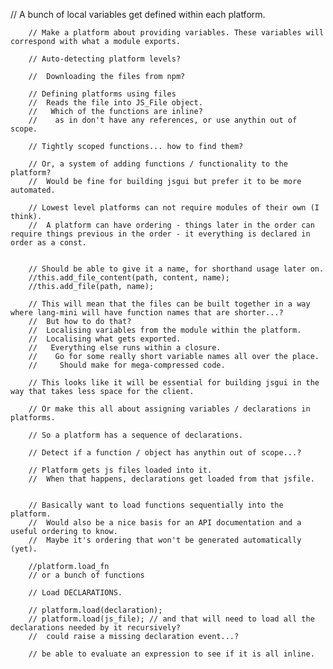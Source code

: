 
// A bunch of local variables get defined within each platform.

        // Make a platform about providing variables. These variables will correspond with what a module exports.

        // Auto-detecting platform levels?

        //  Downloading the files from npm?

        // Defining platforms using files
        //  Reads the file into JS_File object.
        //   Which of the functions are inline?
        //    as in don't have any references, or use anythin out of scope.

        // Tightly scoped functions... how to find them?

        // Or, a system of adding functions / functionality to the platform?
        //  Would be fine for building jsgui but prefer it to be more automated.

        // Lowest level platforms can not require modules of their own (I think).
        //  A platform can have ordering - things later in the order can require things previous in the order - it everything is declared in order as a const.


        // Should be able to give it a name, for shorthand usage later on.
        //this.add_file_content(path, content, name);
        //this.add_file(path, name);

        // This will mean that the files can be built together in a way where lang-mini will have function names that are shorter...?
        //  But how to do that?
        //  Localising variables from the module within the platform.
        //  Localising what gets exported.
        //   Everything else runs within a closure.
        //    Go for some really short variable names all over the place.
        //     Should make for mega-compressed code.

        // This looks like it will be essential for building jsgui in the way that takes less space for the client.
        
        // Or make this all about assigning variables / declarations in platforms.

        // So a platform has a sequence of declarations.

        // Detect if a function / object has anythin out of scope...?

        // Platform gets js files loaded into it.
        //  When that happens, declarations get loaded from that jsfile.


        // Basically want to load functions sequentially into the platform.
        //  Would also be a nice basis for an API documentation and a useful ordering to know.
        //  Maybe it's ordering that won't be generated automatically (yet).

        //platform.load_fn
        // or a bunch of functions

        // Load DECLARATIONS.

        // platform.load(declaration);
        // platform.load(js_file); // and that will need to load all the declarations needed by it recursively?
        //  could raise a missing declaration event...?

        // be able to evaluate an expression to see if it is all inline.





